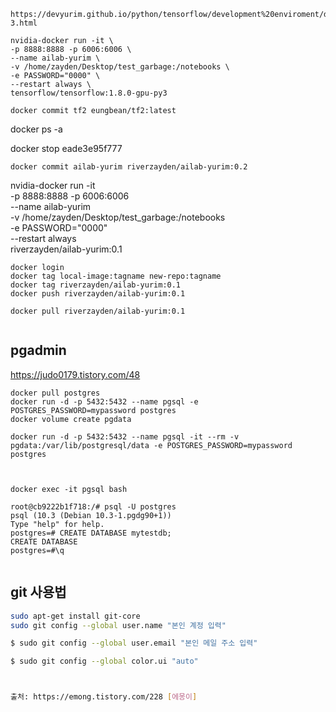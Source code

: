 ```
https://devyurim.github.io/python/tensorflow/development%20enviroment/docker/2018/05/25/tensorflow-3.html
```

```shell
nvidia-docker run -it \
-p 8888:8888 -p 6006:6006 \
--name ailab-yurim \
-v /home/zayden/Desktop/test_garbage:/notebooks \
-e PASSWORD="0000" \
--restart always \
tensorflow/tensorflow:1.8.0-gpu-py3
```

```
docker commit tf2 eungbean/tf2:latest
```

docker ps -a  

docker stop eade3e95f777



```
docker commit ailab-yurim riverzayden/ailab-yurim:0.2
```



nvidia-docker run -it \
-p 8888:8888 -p 6006:6006 \
--name ailab-yurim \
-v /home/zayden/Desktop/test_garbage:/notebooks \
-e PASSWORD="0000" \
--restart always \
riverzayden/ailab-yurim:0.1



```
docker login
docker tag local-image:tagname new-repo:tagname
docker tag riverzayden/ailab-yurim:0.1
docker push riverzayden/ailab-yurim:0.1

docker pull riverzayden/ailab-yurim:0.1


```



## pgadmin 

https://judo0179.tistory.com/48

```
docker pull postgres
docker run -d -p 5432:5432 --name pgsql -e POSTGRES_PASSWORD=mypassword postgres
docker volume create pgdata

docker run -d -p 5432:5432 --name pgsql -it --rm -v pgdata:/var/lib/postgresql/data -e POSTGRES_PASSWORD=mypassword postgres



docker exec -it pgsql bash

root@cb9222b1f718:/# psql -U postgres
psql (10.3 (Debian 10.3-1.pgdg90+1))
Type "help" for help.
postgres=# CREATE DATABASE mytestdb;
CREATE DATABASE
postgres=#\q


```





## git 사용법

```sh
sudo apt-get install git-core
sudo git config --global user.name "본인 계정 입력"

$ sudo git config --global user.email "본인 메일 주소 입력"

$ sudo git config --global color.ui "auto"



출처: https://emong.tistory.com/228 [에몽이]
```

